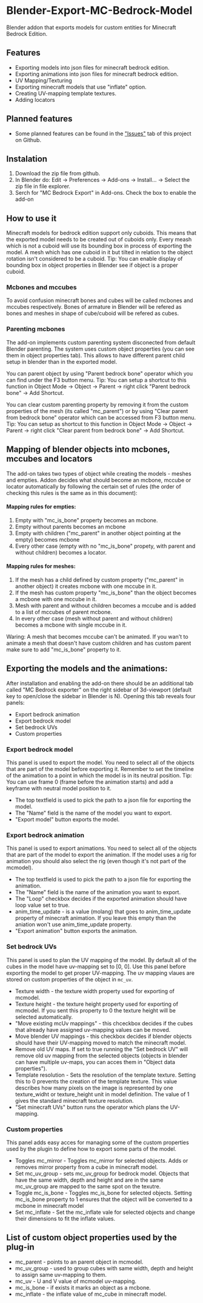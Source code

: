 # Blender-Export-MC-Bedrock-Model
Blender addon that exports models for custom entities for Minecraft Bedrock
Edition.

## Features
- Exporting models into json files for minecraft bedrock edition.
- Exporting animations into json files for minecraft bedrock edition.
- UV Mapping/Texturing
- Exporting minecraft models that use "inflate" option.
- Creating UV-mapping template textures.
- Adding locators
## Planned features
- Some planned features can be found in the
["Issues"](https://github.com/Nusiq/Blender-Export-MC-Bedrock-Model/issues])
tab of this project on Github.

## Instalation
1. Download the zip file from github.
2. In Blender do: Edit -> Preferences -> Add-ons -> Install... -> Select the
zip file in file explorer.
3. Serch for "MC Bedrock Export" in Add-ons. Check the box to enable the add-on

## How to use it
Minecraft models for bedrock edition support only cuboids. This means that the
exported model needs to be created out of cuboids only. Every meash which is
not a cuboid will use its bounding box in process of exporting the model. A
mesh which has one cuboid in it but tilted in relation to the object rotation
isn't considered to be a cuboid. Tip: You can enable display of bounding box
in object properties in Blender see if object is a proper cuboid.

### Mcbones and mccubes
To avoid confusion minecraft bones and cubes will be called mcbones and mccubes
respectively. Bones of armature in Blender will be refered as bones and meshes
in shape of cube/cuboid will be refered as cubes.

### Parenting mcbones
The add-on implements custom parenting system disconected from default Blender
parenting. The system uses custom object properties (you can see them in object
properties tab). This allows to have different parent child setup in blender
than in the exported model.

You can parent object by using "Parent bedrock bone" operator which you can
find under the F3 button menu. Tip: You can setup a shortcut to this
function in Object Mode -> Object -> Parent -> right click "Parent bedrock
bone" -> Add Shortcut.

You can clear custom parenting property by removing it from the custom
properties of the mesh (its called "mc_parent") or by using "Clear parent from
bedrock bone" operator which can be accessed from F3 button menu. Tip: You can
setup as shortcut to this function in Object Mode -> Object -> Parent -> right
click "Clear parent from bedrock bone" -> Add Shortcut.

## Mapping of blender objects into mcbones, mccubes and locators
The add-on takes two types of object while creating the models - meshes and
empties. Addon decides what should become an mcbone, mccube or locator
automatically by following the certain set of rules (the order of checking
this rules is the same as in this document):

#### Mapping rules for empties:
1. Empty with "mc_is_bone" property becomes an mcbone.
1. Empty without parents becomes an mcbone
2. Empty with children ("mc_parent" in another object pointing at the empty)
becomes mcbone
3. Every other case (empty with no "mc_is_bone" propety, with parent and
without children) becomes a locator.
#### Mapping rules for meshes:
1. If the mesh has a child defined by custom property ("mc_parent" in another
object) it creates mcbone with one mccube in it.
2. If the mesh has custom property "mc_is_bone" than the object becomes a mcbone with one mccube in it.
3. Mesh with parent and without children becomes a mccube and is added to a
list of mccubes of parent mcbone.
4. In every other case (mesh without parent and without children) becomes a
mcbone with single mccube in it.

Waring: A mesh that becomes mccube can't be animated. If you wan't to animate
a mesh that doesn't have custom children and has custom parent make sure to
add "mc_is_bone" property to it.

## Exporting the models and the animations:
After installation and enabling the add-on there should be an additional tab
called "MC Bedrock exporter" on the right sidebar of 3d-viewport (default key
to open/close the sidebar in Blender is N). Opening this tab reveals four
panels:
- Export bedrock animation
- Export bedrock model
- Set bedrock UVs
- Custom properties
### Export bedrock model
This panel is used to export the model. You need to select all of the objects
that are part of the model before exporting it.  Remember to set the timeline
of the animation to a point in which the model is in its neutral position.
Tip: You can use frame 0 (frame before the animation starts) and add a keyframe
with neutral model position to it.
- The top textfield is used to pick the path to a json file for exporting the
model.
- The "Name" field is the name of the model you want to export.
- "Export model" button exports the model.
### Export bedrock animation
This panel is used to export animations. You need to select all of the objects
that are part of the model to export the animation. If the model uses a rig for
animation you should also select the rig (even though it's not part of the
mcmodel).
- The top textfield is used to pick the path to a json file for exporting the
animation.
- The "Name" field is the name of the animation you want to export.
- The "Loop" checkbox decides if the exported animation should have loop value
set to true.
- anim_time_update - is a value (molang) that goes to anim_time_update property
of minecraft animation. If you leave this empty than the aniation won't use
anim_time_update property.
- "Export animation" button exports the animation.
### Set bedrock UVs
This panel is used to plan the UV mapping of the model. By default all of the
cubes in the model have uv-mapping set to [0, 0]. Use this panel before
exporting the model to get proper UV-mapping. The uv mapping vlaues are stored
on custom properties of the object in `mc_uv`.
- Texture width - the texture width property used for exporting of mcmodel.
- Texture height - the texture height property used for exporting of mcmodel.
If you sent this property to 0 the texture height will be selected
automatically.
- "Move existing mcUv mappings" - this chceckbox decides if the cubes that
already have assigned uv-mapping values can be moved.
- Move blender UV mappings - this checkbox decides if blender objects should
have their UV-mapping moved to match the minecraft model.
- Remove old UV maps. If set to true running the "Set bedrock UV" will remove
old uv mapping from the selected objects (objects in blender can have multiple
uv-maps, you can acces them in "Object data properties").
- Template resolution - Sets the resolution of the template texture.
Setting this to 0 prevents the creation of the template texture. This value
describes how many pixels on the image is represented by one texture_widht or
texture_height unit in model definition. The value of 1 gives the standard
minecraft texture resolution.
- "Set minecraft UVs" button runs the operator which plans the UV-mapping.
### Custom properties
This panel adds easy acces for managing some of the custom properties used by
the plugin to define how to export some parts of the model.
- Toggles mc_mirror - Toggles mc_mirror for selected objects. Adds or removes
mirror property from a cube in minecraft model.
- Set mc_uv_group - sets mc_uv_group for bedrock model. Objects that have the
same width, depth and height and are in the same mc_uv_group are mapped to
the same spot on the texutre.
- Toggle mc_is_bone - Toggles mc_is_bone for selected objects. Setting
mc_is_bone property to 1 ensures that the object will be converted to a mcbone
in minecraft model
- Set mc_inflate - Set the mc_inflate vale for selected objects and change their dimensions to fit the inflate values.


## List of custom object properties used by the plug-in
- mc_parent - points to an parent object in mcmodel.
- mc_uv_group - used to group cubes with same width, depth and height to assign
same uv-mapping to them.
- mc_uv - U and V value of mcmodel uv-mapping.
- mc_is_bone - if exists it marks an object as a mcbone.
- mc_inflate - the inflate value of mc_cube in minecraft model.
